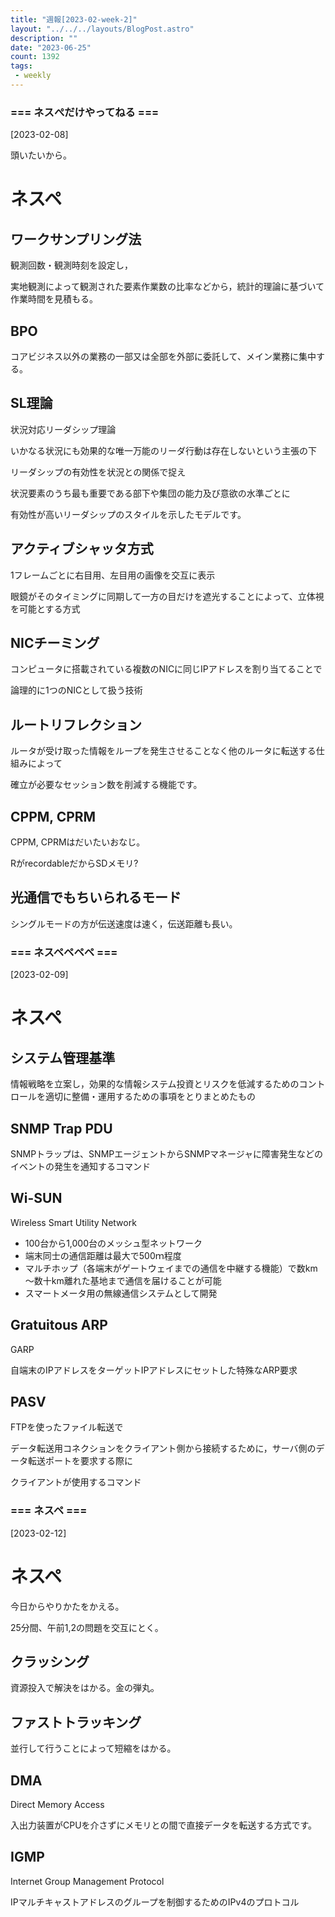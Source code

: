 ```yaml
---
title: "週報[2023-02-week-2]"
layout: "../../../layouts/BlogPost.astro"
description: ""
date: "2023-06-25"
count: 1392
tags:
 - weekly
---
```





### === ネスぺだけやってねる ===

[2023-02-08]

頭いたいから。

# ネスペ

## ワークサンプリング法

観測回数・観測時刻を設定し，

実地観測によって観測された要素作業数の比率などから，統計的理論に基づいて作業時間を見積もる。

## BPO

コアビジネス以外の業務の一部又は全部を外部に委託して、メイン業務に集中する。

## SL理論

状況対応リーダシップ理論

いかなる状況にも効果的な唯一万能のリーダ行動は存在しないという主張の下

リーダシップの有効性を状況との関係で捉え

状況要素のうち最も重要である部下や集団の能力及び意欲の水準ごとに

有効性が高いリーダシップのスタイルを示したモデルです。

## アクティブシャッタ方式

1フレームごとに右目用、左目用の画像を交互に表示

眼鏡がそのタイミングに同期して一方の目だけを遮光することによって、立体視を可能とする方式

## NICチーミング

コンピュータに搭載されている複数のNICに同じIPアドレスを割り当てることで

論理的に1つのNICとして扱う技術

## ルートリフレクション

ルータが受け取った情報をループを発生させることなく他のルータに転送する仕組みによって

確立が必要なセッション数を削減する機能です。

## CPPM, CPRM

CPPM, CPRMはだいたいおなじ。

RがrecordableだからSDメモリ?

## 光通信でもちいられるモード

シングルモードの方が伝送速度は速く，伝送距離も長い。


### === ネスペペペペ ===

[2023-02-09]

# ネスペ

## システム管理基準

情報戦略を立案し，効果的な情報システム投資とリスクを低減するためのコントロールを適切に整備・運用するための事項をとりまとめたもの

## SNMP Trap PDU

SNMPトラップは、SNMPエージェントからSNMPマネージャに障害発生などのイベントの発生を通知するコマンド

## Wi-SUN

Wireless Smart Utility Network

- 100台から1,000台のメッシュ型ネットワーク
- 端末同士の通信距離は最大で500ｍ程度
- マルチホップ（各端末がゲートウェイまでの通信を中継する機能）で数km～数十km離れた基地まで通信を届けることが可能
- スマートメータ用の無線通信システムとして開発

## Gratuitous ARP

GARP

自端末のIPアドレスをターゲットIPアドレスにセットした特殊なARP要求

## PASV

FTPを使ったファイル転送で

データ転送用コネクションをクライアント側から接続するために，サーバ側のデータ転送ポートを要求する際に

クライアントが使用するコマンド




### === ネスペ ===

[2023-02-12]

# ネスペ

今日からやりかたをかえる。

25分間、午前1,2の問題を交互にとく。

## クラッシング

資源投入で解決をはかる。金の弾丸。

## ファストトラッキング

並行して行うことによって短縮をはかる。

## DMA

Direct Memory Access

入出力装置がCPUを介さずにメモリとの間で直接データを転送する方式です。

## IGMP

Internet Group Management Protocol

IPマルチキャストアドレスのグループを制御するためのIPv4のプロトコル
